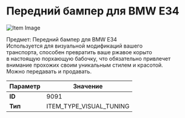 # Передний бампер для BMW E34

![Item Image](../img/9091.webp?raw=true)

Предмет: Передний бампер для BMW E34<br>Используется для визуальной модификаций вашего<br>транспорта, способен превратить ваше ржавое корыто<br>в настоящую порхающую бабочку, что обязательно привлечет<br>внимание прохожих своим уникальным стилем и красотой.<br>Можно передавать и продавать.


| Параметр | Значение |
|----------|----------|
| **ID** | 9091 |
| **Тип** | ITEM_TYPE_VISUAL_TUNING |

